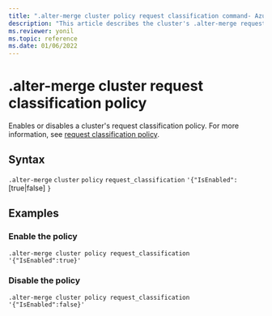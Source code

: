 ```yaml
---
title: ".alter-merge cluster policy request classification command- Azure Data Explorer"
description: "This article describes the cluster's .alter-merge request classification policy command in Azure Data Explorer."
ms.reviewer: yonil
ms.topic: reference
ms.date: 01/06/2022
---
```

# .alter-merge cluster request classification policy

Enables or disables a cluster's request classification policy. For more information, see [request classification policy](request-classification-policy.md).

## Syntax

`.alter-merge` `cluster` `policy` `request_classification` `'{"IsEnabled":` [true|false] `}`

## Examples

### Enable the policy

```kusto
.alter-merge cluster policy request_classification '{"IsEnabled":true}'
```

### Disable the policy

```kusto
.alter-merge cluster policy request_classification '{"IsEnabled":false}'
```
